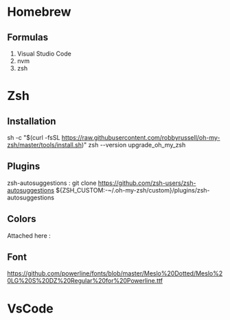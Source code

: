 # Homebrew 
## Formulas
1. Visual Studio Code
2. nvm
3. zsh

# Zsh 
## Installation
sh -c "$(curl -fsSL https://raw.githubusercontent.com/robbyrussell/oh-my-zsh/master/tools/install.sh)"
zsh --version
upgrade_oh_my_zsh

## Plugins 
zsh-autosuggestions : git clone https://github.com/zsh-users/zsh-autosuggestions ${ZSH_CUSTOM:-~/.oh-my-zsh/custom}/plugins/zsh-autosuggestions

## Colors 
Attached here : 

## Font 
https://github.com/powerline/fonts/blob/master/Meslo%20Dotted/Meslo%20LG%20S%20DZ%20Regular%20for%20Powerline.ttf

# VsCode
